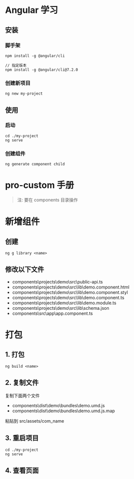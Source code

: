 # Angular 学习

## 安装

### 脚手架

```
npm install -g @angular/cli

// 指定版本
npm install -g @angular/cli@7.2.0
```

### 创建新项目

```
ng new my-project
```

## 使用

### 启动

```
cd ./my-project
ng serve
```

### 创建组件

```
ng generate component child
```

# pro-custom 手册

> 注: 要在 components 目录操作

# 新增组件

## 创建

```
ng g library <name>
```

## 修改以下文件

- components\projects\demo\src\public-api.ts
- components\projects\demo\src\lib\demo.component.html
- components\projects\demo\src\lib\demo.component.styl
- components\projects\demo\src\lib\demo.component.ts
- components\projects\demo\src\lib\demo.module.ts
- components\projects\demo\src\lib\schema.json
- components\src\app\app.component.ts

# 打包

## 1. 打包

```
ng build <name>
```

## 2. 复制文件

复制下面两个文件

- components\dist\demo\bundles\demo.umd.js
- components\dist\demo\bundles\demo.umd.js.map

粘贴到
src/assets/com_name

## 3. 重启项目

```
cd ./my-project
ng serve
```

## 4. 查看页面
